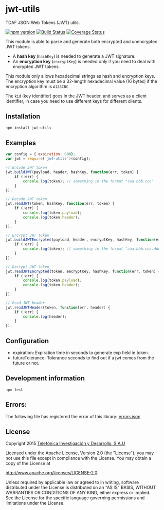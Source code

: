 jwt-utils
=========

TDAF JSON Web Tokens (JWT) utils.

[![npm version](https://badge.fury.io/js/jwt-utils.svg)](http://badge.fury.io/js/jwt-utils)
[![Build Status](https://travis-ci.org/telefonica/node-jwt-utils.svg)](https://travis-ci.org/telefonica/node-jwt-utils)
[![Coverage Status](https://img.shields.io/coveralls/telefonica/node-jwt-utils.svg)](https://coveralls.io/r/telefonica/node-jwt-utils)

This module is able to parse and generate both encrypted and unencrypted JWT tokens.

- A **hash key** (```hashKey```) is needed to generate a JWT signature.
- An **encryption key** (```encryptKey```) is needed only if you need to deal with encrypted JWT tokens.

This module only allows hexadecimal strings as hash and encryption keys. The encryption key must be
a 32-length hexadecimal value (16 bytes) if the encryption algorithm is ```A128CBC```.

The ```kid``` (key identifier) goes in the JWT header, and serves as a client identifier, in case you need
to use different keys for different clients.

## Installation

```bash
npm install jwt-utils
```

## Examples

```javascript
var config = { expiration: 600};
var jwt = require('jwt-utils')(config);

// Encode JWT token
jwt.buildJWT(payload, header, hashKey, function(err, token) {
    if (!err) {
        console.log(token); // something in the format "aaa.bbb.ccc"
    }
});

// Decode JWT token
jwt.readJWT(token, hashKey, function(err, token) {
    if (!err) {
        console.log(token.payload);
        console.log(token.header);
    }
});

// Encrypt JWT token
jwt.buildJWTEncrypted(payload, header, encryptKey, hashKey, function(err, token) {
    if (!err) {
        console.log(token); // something in the format "aaa.bbb.ccc.ddd.eee"
    }
});

// Decrypt JWT token
jwt.readJWTEncrypted(token, encryptKey, hashKey, function(err, token) {
    if (!err) {
        console.log(token.payload);
        console.log(token.header);
    }
});

// Read JWT header
jwt.readJWTHeader(token, function(err, header) {
    if (!err) {
        console.log(header);
    }
});
```

## Configuration

* expiration: Expiration time in seconds to generate exp field in token.
* futureTolerance: Tolerance seconds to find out if a jwt comes from the future or not.

## Development information

```
npm test
```

## Errors:
The following file has registered the error of this library:
[errors.json](errors.json)

## License

Copyright 2015 [Telefónica Investigación y Desarrollo, S.A.U](http://www.tid.es)

Licensed under the Apache License, Version 2.0 (the "License"); you may not use this file except in compliance with the License. You may obtain a copy of the License at

http://www.apache.org/licenses/LICENSE-2.0

Unless required by applicable law or agreed to in writing, software distributed under the License is distributed on an "AS IS" BASIS, WITHOUT WARRANTIES OR CONDITIONS OF ANY KIND, either express or implied. See the License for the specific language governing permissions and limitations under the License.
